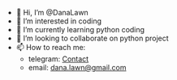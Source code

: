 - 👋 Hi, I’m @DanaLawn
- 👀 I’m interested in coding
- 🌱 I’m currently learning python coding
- 💞️ I’m looking to collaborate on python project
- 📫 How to reach me:
  - telegram: [Contact](https://t.me/danalawn)
  - email: dana.lawn@gmail.com

<!---
DanaLawn/DanaLawn is a ✨ special ✨ repository because its `README.md` (this file) appears on your GitHub profile.
You can click the Preview link to take a look at your changes.
--->

